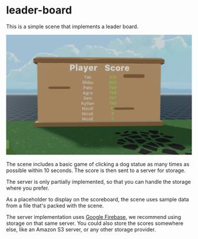 # leader-board

This is a simple scene that implements a leader board.

![](screenshot/screenshot.png)

The scene includes a basic game of clicking a dog statue as many times as possible within 10 seconds. The score is then sent to a server for storage.

The server is only partially implemented, so that you can handle the storage where you prefer.

As a placeholder to display on the scoreboard, the scene uses sample data from a file that's packed with the scene.

The server implementation uses [Google Firebase](https://firebase.google.com/), we recommend using storage on that same server. You could also store the scores somewhere else, like an Amazon S3 server, or any other storage provider.
